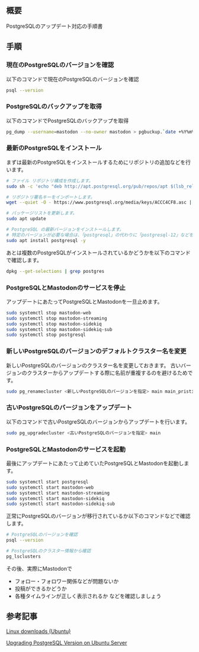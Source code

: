 ## 概要

PostgreSQLのアップデート対応の手順書

## 手順
### 現在のPostgreSQLのバージョンを確認

以下のコマンドで現在のPostgreSQLのバージョンを確認

```bash
psql --version
```

### PostgreSQLのバックアップを取得

以下のコマンドでPostgreSQLのバックアップを取得

```bash
pg_dump --username=mastodon --no-owner mastodon > pgbuckup.`date +%Y%m%d_%H%M%S`.pgbump
```

### 最新のPostgreSQLをインストール

まずは最新のPostgreSQLをインストールするためにリポジトリの追加などを行います。

```bash
# ファイル リポジトリ構成を作成します。
sudo sh -c 'echo "deb http://apt.postgresql.org/pub/repos/apt $(lsb_release -cs)-pgdg main" > /etc/apt/sources.list.d/pgdg.list'

# リポジトリ署名キーをインポートします。
wget --quiet -O - https://www.postgresql.org/media/keys/ACCC4CF8.asc | sudo apt-key 追加 -

# パッケージリストを更新します。
sudo apt update

# PostgreSQL の最新バージョンをインストールします。
# 特定のバージョンが必要な場合は、「postgresql」の代わりに「postgresql-12」などを使用します。
sudo apt install postgresql -y
```

あとは複数のPostgreSQLがインストールされているかどうかを以下のコマンドで確認します。

```bash
dpkg --get-selections | grep postgres
```

### PostgreSQLとMastodonのサービスを停止

アップデートにあたってPostgreSQLとMastodonを一旦止めます。

```bash
sudo systemctl stop mastodon-web
sudo systemctl stop mastodon-streaming
sudo systemctl stop mastodon-sidekiq
sudo systemctl stop mastodon-sidekiq-sub
sudo systemctl stop postgresql
```

### 新しいPostgreSQLのバージョンのデフォルトクラスター名を変更

新しいPostgreSQLのバージョンのクラスター名を変更しておきます。
古いバージョンのクラスターからアップデートする際に名前が重複するのを避けるためです。

```bash
sudo pg_renamecluster <新しいPostgreSQLのバージョンを指定> main main_pristine
```

### 古いPostgreSQLのバージョンをアップデート

以下のコマンドで古いPostgreSQLのバージョンからアップデートを行います。

```bash
sudo pg_upgradecluster <古いPostgreSQLのバージョンを指定> main
```

### PostgreSQLとMastodonのサービスを起動

最後にアップデートにあたって止めていたPostgreSQLとMastodonを起動します。

```bash
sudo systemctl start postgresql
sudo systemctl start mastodon-web
sudo systemctl start mastodon-streaming
sudo systemctl start mastodon-sidekiq
sudo systemctl start mastodon-sidekiq-sub
```

正常にPostgreSQLのバージョンが移行されているか以下のコマンドなどで確認します。

```bash
# PostgreSQLのバージョンを確認
psql --version

# PostgreSQLのクラスター情報から確認
pg_lsclusters
```

その後、実際にMastodonで
- フォロー・フォロワー関係などが問題ないか
- 投稿ができるかどうか
- 各種タイムラインが正しく表示されるか
などを確認しましょう

## 参考記事

[Linux downloads (Ubuntu) ](https://www.postgresql.org/download/linux/ubuntu/)

[Upgrading PostgreSQL Version on Ubuntu Server](https://gorails.com/guides/upgrading-postgresql-version-on-ubuntu-server)
